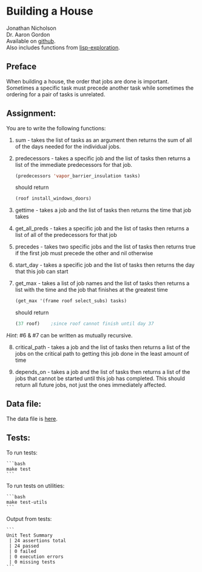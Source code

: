 # Building a House

Jonathan Nicholson  
Dr. Aaron Gordon  
Available on [github](https://github.com/rooftopsparrow/build-house.git).  
Also includes functions from 
[lisp-exploration](https://github.com/rooftopsparrow/lisp-exploration).

## Preface

When building a house, the order that jobs are done is important. Sometimes a
specific task must precede another task while sometimes the ordering for a pair
of tasks is unrelated.

## Assignment:

You are to write the following functions:

1. sum - takes the list of tasks as an argument then returns the sum of all
of the days needed for the individual jobs.

2. predecessors - takes a specific job and the list of tasks then returns a
list of the immediate predecessors for that job.

    ```lisp
    (predecessors 'vapor_barrier_insulation tasks)
    ```

    should return

    ```lisp
    (roof install_windows_doors)
    ```

3. gettime - takes a job and the list of tasks then returns the time that job
takes

4. get_all_preds - takes a specific job and the list of tasks then returns a
list of all of the predecessors for that job

5. precedes - takes two specific jobs and the list of tasks then returns true
if the first job must precede the other and nil otherwise

6. start_day - takes a specific job and the list of tasks then returns the
day that this job can start

7. get_max - takes a list of job names and the list of tasks then returns a
list with the time and the job that finishes at the greatest time

    ```lisp
    (get_max '(frame roof select_subs) tasks)
    ```

    should return

    ```lisp
    (37 roof)	 ;since roof cannot finish until day 37
    ```

*Hint*: #6 & #7 can be written as mutually recursive.

8. critical_path - takes a job and the list of tasks then returns a list of the
jobs on the critical path to getting this job done in the least amount of time

9. depends_on - takes a job and the list of tasks then returns a list of the
jobs that cannot be started until this job has completed. This should return
all future jobs, not just the ones immediately affected.

## Data file:

The data file is
[here](http://rowdy.msudenver.edu/~gordona/cs3210/data/building.txt).

## Tests:

To run tests:

    ```bash
    make test
    ```

To run tests on utilities:

    ```bash
    make test-utils
    ```

Output from tests:

    ```
    Unit Test Summary
     | 24 assertions total
     | 24 passed
     | 0 failed
     | 0 execution errors
     | 0 missing tests
    ```
